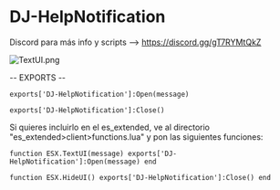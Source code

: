# DJ-HelpNotification

Discord para más info y scripts --> https://discord.gg/gT7RYMtQkZ

![TextUI.png](https://i.postimg.cc/0rggxyyb/TextUI.png)


-- EXPORTS --

``exports['DJ-HelpNotification']:Open(message)``

``exports['DJ-HelpNotification']:Close()``



Si quieres incluirlo en el es_extended, ve al directorio "es_extended>client>functions.lua" y pon las siguientes funciones:

``function ESX.TextUI(message)
        exports['DJ-HelpNotification']:Open(message)
end``


``function ESX.HideUI()
        exports['DJ-HelpNotification']:Close()
end``
